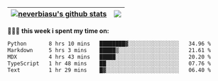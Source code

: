 | <a href="https://github.com/neverbiasu"><img align="center" src="https://github-readme-stats.vercel.app/api?username=neverbiasu&theme=catppuccin_mocha&show_icons=true&hide_border=true&count_private=true" alt="neverbiasu's github stats" /></a> | <a href="https://github.com/neverbiasu"><img align="center" src="https://github-readme-stats.vercel.app/api/top-langs/?username=neverbiasu&theme=catppuccin_mocha&show_icons=true&hide_border=true&layout=compact" /></a> |
| ------------- | ------------- |

👨🏾‍💻 **this week i spent my time on:**
<!--START_SECTION:waka-->

```txt
Python       8 hrs 10 mins   ████████▓░░░░░░░░░░░░░░░░   34.96 %
Markdown     5 hrs 3 mins    █████▒░░░░░░░░░░░░░░░░░░░   21.61 %
MDX          4 hrs 43 mins   █████░░░░░░░░░░░░░░░░░░░░   20.20 %
TypeScript   1 hr 48 mins    ██░░░░░░░░░░░░░░░░░░░░░░░   07.76 %
Text         1 hr 29 mins    █▓░░░░░░░░░░░░░░░░░░░░░░░   06.40 %
```

<!--END_SECTION:waka-->
